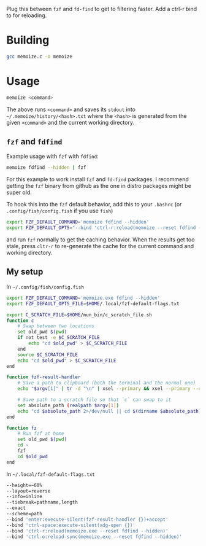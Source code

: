 Plug this between `fzf` and `fd-find` to get to filtering faster. Add a ctrl-r bind to for reloading.

# Building
```sh
gcc memoize.c -o memoize
```

# Usage
```sh
memoize <command>
```
The above runs `<command>` and saves its `stdout` into `~/.memoize/history/<hash>.txt`
where the `<hash>` is generated from the given `<command>` and the current working directory.

## `fzf` and `fdfind`
Example usage with `fzf` with `fdfind`:
```sh
memoize fdfind --hidden | fzf
```
For this example to work install `fzf` and `fd-find` packages. I recommend getting the `fzf` binary from github as the one in distro packages might be super old.

To hook this into the `fzf` default behavior, add this to your `.bashrc` (or `.config/fish/config.fish` if you use `fish`)
```sh
export FZF_DEFAULT_COMMAND='memoize fdfind --hidden'
export FZF_DEFAULT_OPTS="--bind 'ctrl-r:reload(memoize --reset fdfind --hidden)'"
```
and run `fzf` normally to get the caching behavior. When the results get too stale, press `cltr-r` to re-generate the cache for the current command and working directory.

## My setup
In `~/.config/fish/config.fish`
```sh
export FZF_DEFAULT_COMMAND='memoize.exe fdfind --hidden'
export FZF_DEFAULT_OPTS_FILE=$HOME/.local/fzf-default-flags.txt

export C_SCRATCH_FILE=$HOME/mun_bin/c_scratch_file.sh
function c
    # Swap between two locations
    set old_pwd $(pwd)
    if not test -e $C_SCRATCH_FILE
        echo "cd $old_pwd" > $C_SCRATCH_FILE
    end
    source $C_SCRATCH_FILE
    echo "cd $old_pwd" > $C_SCRATCH_FILE
end

function fzf-result-handler
    # Save a path to clipboard (both the terminal and the normal one)
    echo "$argv[1]" | tr -d "\n" | xsel --primary && xsel --primary --output | xsel --clipboard

    # Save path to a scratch file so that `c` can swap to it
    set absolute_path (realpath $argv[1])
    echo "cd $absolute_path 2>/dev/null || cd $(dirname $absolute_path)" > $C_SCRATCH_FILE
end

function fz
    # Run fzf at home
    set old_pwd $(pwd)
    cd ~
    fzf
    cd $old_pwd
end
```

In `~/.local/fzf-default-flags.txt`
```sh
--height=~60%
--layout=reverse
--info=inline
--tiebreak=pathname,length
--exact
--scheme=path
--bind 'enter:execute-silent(fzf-result-handler {})+accept'
--bind 'ctrl-space:execute-silent(xdg-open {})'
--bind 'ctrl-r:reload(memoize.exe --reset fdfind --hidden)'
--bind 'ctrl-o:reload-sync(memoize.exe --reset fdfind --hidden)'
```
